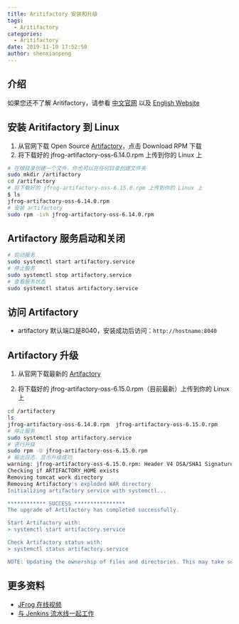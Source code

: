 ```yaml
---
title: Aritifactory 安装和升级
tags:
  - Aritifactory
categories:
  - Aritifactory
date: 2019-11-10 17:52:58
author: shenxianpeng
---
```


## 介绍

如果您还不了解 Aritifactory，请参看 [中文官网](https://www.jfrogchina.com/) 以及 [English Website](https://jfrog.com/artifactory/)

## 安装 Aritifactory 到 Linux

1. 从官网下载 Open Source [Artifactory](https://jfrog.com/open-source/#artifactory)，点击 Download RPM 下载
2. 将下载好的 jfrog-artifactory-oss-6.14.0.rpm 上传到你的 Linux 上

```bash
# 在根目录创建一个文件，你也可以在任何目录创建文件夹
sudo mkdir /artifactory
cd /artifactory
# 将下载好的 jfrog-artifactory-oss-6.15.0.rpm 上传到你的 Linux 上
$ ls
jfrog-artifactory-oss-6.14.0.rpm
# 安装 artifactory
sudo rpm -ivh jfrog-artifactory-oss-6.14.0.rpm
```

## Artifactory 服务启动和关闭

```bash
# 启动服务
sudo systemctl start artifactory.service
# 停止服务
sudo systemctl stop artifactory.service
# 查看服务状态
sudo systemctl status artifactory.service
```

## 访问 Artifactory

* artifactory 默认端口是8040，安装成功后访问：`http://hostname:8040`

## Artifactory 升级

1. 从官网下载最新的 [Artifactory](https://jfrog.com/open-source/#artifactory)

2. 将下载好的 jfrog-artifactory-oss-6.15.0.rpm（目前最新）上传到你的 Linux 上

```bash
cd /artifactory
ls
jfrog-artifactory-oss-6.14.0.rpm  jfrog-artifactory-oss-6.15.0.rpm
# 停止服务
sudo systemctl stop artifactory.service
# 进行升级
sudo rpm -U jfrog-artifactory-oss-6.15.0.rpm
# 输出日志，显示升级成功
warning: jfrog-artifactory-oss-6.15.0.rpm: Header V4 DSA/SHA1 Signature, key ID d7639232: NOKEY
Checking if ARTIFACTORY_HOME exists
Removing tomcat work directory
Removing Artifactory's exploded WAR directory
Initializing artifactory service with systemctl...

************ SUCCESS ****************
The upgrade of Artifactory has completed successfully.

Start Artifactory with:
> systemctl start artifactory.service

Check Artifactory status with:
> systemctl status artifactory.service

NOTE: Updating the ownership of files and directories. This may take several minutes. Do not stop the installation/upgrade process.
```

## 更多资料

* [JFrog 在线视频](https://www.jfrogchina.com/resources/upcoming-webinars/)
* [与 Jenkins 流水线一起工作](https://www.jfrog.com/confluence/display/RTF/Working+With+Pipeline+Jobs+in+Jenkins)

